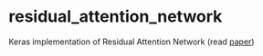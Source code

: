 # residual_attention_network
Keras implementation of Residual Attention Network (read [paper](https://arxiv.org/abs/1704.06904))
